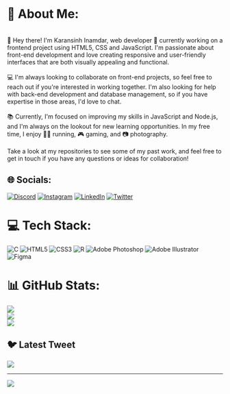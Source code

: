 # 💫 About Me:
<br>👋 Hey there! I'm Karansinh Inamdar, web developer 🌱 currently working on a frontend project using HTML5, CSS and JavaScript. I'm passionate about front-end development and love creating responsive and user-friendly interfaces that are both visually appealing and functional.<br><br>💻 I'm always looking to collaborate on front-end projects, so feel free to reach out if you're interested in working together. I'm also looking for help with back-end development and database management, so if you have expertise in those areas, I'd love to chat.<br><br>📚 Currently, I'm focused on improving my skills in JavaScript and Node.js, and I'm always on the lookout for new learning opportunities. In my free time, I enjoy 🏃‍♂️ running, 🎮 gaming, and 📷 photography.<br><br>Take a look at my repositories to see some of my past work, and feel free to get in touch if you have any questions or ideas for collaboration!


## 🌐 Socials:
[![Discord](https://img.shields.io/badge/Discord-%237289DA.svg?logo=discord&logoColor=white)](https://discord.gg/@KaranInamdar#0135) [![Instagram](https://img.shields.io/badge/Instagram-%23E4405F.svg?logo=Instagram&logoColor=white)](https://instagram.com/Karansinh.inamdar) [![LinkedIn](https://img.shields.io/badge/LinkedIn-%230077B5.svg?logo=linkedin&logoColor=white)](https://linkedin.com/in/karansinhInamdar) [![Twitter](https://img.shields.io/badge/Twitter-%231DA1F2.svg?logo=Twitter&logoColor=white)](https://twitter.com/iKaran009) 

# 💻 Tech Stack:
![C](https://img.shields.io/badge/c-%2300599C.svg?style=for-the-badge&logo=c&logoColor=white) ![HTML5](https://img.shields.io/badge/html5-%23E34F26.svg?style=for-the-badge&logo=html5&logoColor=white) ![CSS3](https://img.shields.io/badge/css3-%231572B6.svg?style=for-the-badge&logo=css3&logoColor=white) ![R](https://img.shields.io/badge/r-%23276DC3.svg?style=for-the-badge&logo=r&logoColor=white) ![Adobe Photoshop](https://img.shields.io/badge/adobephotoshop-%2331A8FF.svg?style=for-the-badge&logo=adobephotoshop&logoColor=white) ![Adobe Illustrator](https://img.shields.io/badge/adobeillustrator-%23FF9A00.svg?style=for-the-badge&logo=adobeillustrator&logoColor=white) 	![Figma](https://img.shields.io/badge/figma-%23F24E1E.svg?style=for-the-badge&logo=figma&logoColor=white)
# 📊 GitHub Stats:
![](https://github-readme-stats.vercel.app/api?username=ikaran09&theme=dark&hide_border=false&include_all_commits=false&count_private=false)<br/>
![](https://github-readme-streak-stats.herokuapp.com/?user=ikaran09&theme=dark&hide_border=false)<br/>
![](https://github-readme-stats.vercel.app/api/top-langs/?username=ikaran09&theme=dark&hide_border=false&include_all_commits=false&count_private=false&layout=compact)

## 🐦 Latest Tweet
[![](https://gtce.itsvg.in/api?username=iKaran009)](https://github.com/VishwaGauravIn/github-twitter-card-embed)

---
[![](https://visitcount.itsvg.in/api?id=ikaran09&icon=0&color=1)](https://visitcount.itsvg.in)

<!-- Proudly created with GPRM ( https://gprm.itsvg.in ) -->
